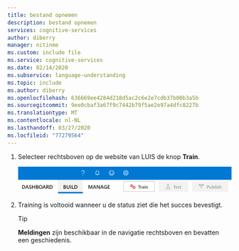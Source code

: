 ```yaml
---
title: bestand opnemen
description: bestand opnemen
services: cognitive-services
author: diberry
manager: nitinme
ms.custom: include file
ms.service: cognitive-services
ms.date: 02/14/2020
ms.subservice: language-understanding
ms.topic: include
ms.author: diberry
ms.openlocfilehash: 636669ee4284d218d5ac2c6e2e7cdb37b00b3a5b
ms.sourcegitcommit: 9ee0cbaf3a67f9c7442b79f5ae2e97a4dfc8227b
ms.translationtype: MT
ms.contentlocale: nl-NL
ms.lasthandoff: 03/27/2020
ms.locfileid: "77279564"
---
```

1. Selecteer rechtsboven op de website van LUIS de knop **Train**.

    ![De knop Train](../media/train-button-preview.png)

2. Training is voltooid wanneer u de status ziet die het succes bevestigt.

    > [!Tip]
    > **Meldingen** zijn beschikbaar in de navigatie rechtsboven en bevatten een geschiedenis.